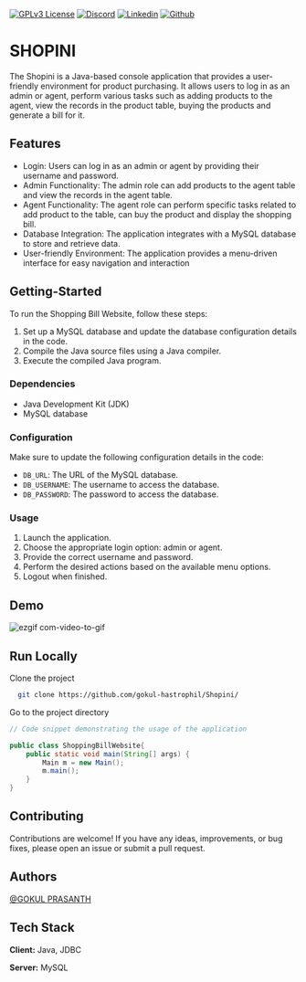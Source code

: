 [![GPLv3 License](https://img.shields.io/badge/License-GPL%20v3-yellow.svg)](https://opensource.org/licenses/)
[![Discord](https://img.shields.io/badge/Discord%20-purple.svg)](https://discordapp.com/users/1010436507976335410)
[![Linkedin](https://img.shields.io/badge/LinkedIn%20-blue.svg)](https://www.linkedin.com/in/gokul-hastrophil/)
[![Github](https://img.shields.io/badge/Github%20-gr.svg)](https://github.com/gokul-hastrophil/)




# SHOPINI

The Shopini is a Java-based console application that provides a user-friendly environment for product purchasing. It allows users to log in as an admin or agent, perform various tasks such as adding products to the agent, view the records in the product table, buying the products and generate a bill for it.

## Features

- Login: Users can log in as an admin or agent by providing their username and password.
- Admin Functionality: The admin role can add products to the agent table and view the records in the agent table.
- Agent Functionality: The agent role can perform specific tasks related to add product to the table, can buy the product and display the shopping bill.
- Database Integration: The application integrates with a MySQL database to store and retrieve data.
- User-friendly Environment: The application provides a menu-driven interface for easy navigation and interaction


## Getting-Started
To run the Shopping Bill Website, follow these steps:

1. Set up a MySQL database and update the database configuration details in the code.
2. Compile the Java source files using a Java compiler.
3. Execute the compiled Java program.

### Dependencies

- Java Development Kit (JDK)
- MySQL database

### Configuration

Make sure to update the following configuration details in the code:

- `DB_URL`: The URL of the MySQL database.
- `DB_USERNAME`: The username to access the database.
- `DB_PASSWORD`: The password to access the database.

### Usage

1. Launch the application.
2. Choose the appropriate login option: admin or agent.
3. Provide the correct username and password.
4. Perform the desired actions based on the available menu options.
5. Logout when finished.


## Demo

![ezgif com-video-to-gif](https://github.com/gokul-hastrophil/Shopini/assets/65296673/bfc11550-e37c-4b70-b2ad-355ff2ce100d)



## Run Locally

Clone the project

```bash
  git clone https://github.com/gokul-hastrophil/Shopini/
```

Go to the project directory

```java
// Code snippet demonstrating the usage of the application

public class ShoppingBillWebsite{
    public static void main(String[] args) {
        Main m = new Main();
        m.main();
    }
}
```
## Contributing

Contributions are welcome! If you have any ideas, improvements, or bug fixes, please open an issue or submit a pull request.
## Authors

 [@GOKUL PRASANTH](https://www.github.com/gokul-hastrophil)


## Tech Stack

**Client:** Java, JDBC

**Server:** MySQL

